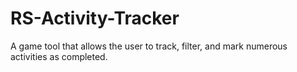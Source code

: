 # RS-Activity-Tracker
A game tool that allows the user to track, filter, and mark numerous activities as completed. 
